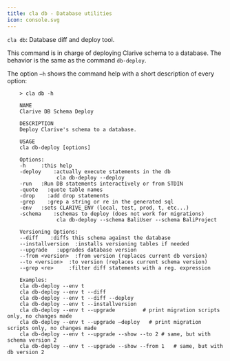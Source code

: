 ```yaml
---
title: cla db - Database utilities
icon: console.svg
---
```


`cla db`: Database diff and deploy tool.

This command is in charge of deploying Clarive schema to a database. The behavior is the same as the command `db-deploy`.

The option `–h` shows the command help with a short description of every option: 

        > cla db -h

        NAME
        Clarive DB Schema Deploy

        DESCRIPTION
        Deploy Clarive's schema to a database.

        USAGE
        cla db-deploy [options]

        Options:
        -h     :this help
        -deploy    :actually execute statements in the db
                    cla db-deploy --deploy
        -run   :Run DB statements interactively or from STDIN
        -quote   :quote table names
        -drop    :add drop statements
        -grep    :grep a string or re in the generated sql
        -env   :sets CLARIVE_ENV (local, test, prod, t, etc...)
        -schema    :schemas to deploy (does not work for migrations)
                    cla db-deploy --schema BaliUser --schema BaliProject

        Versioning Options:
        --diff    :diffs this schema against the database
        --installversion  :installs versioning tables if needed
        --upgrade   :upgrades database version
        --from <version>  :from version (replaces current db version)
        --to <version>  :to version (replaces current schema version)
        --grep <re>     :filter diff statements with a reg. expression

        Examples:
        cla db-deploy --env t
        cla db-deploy --env t --diff
        cla db-deploy --env t --diff --deploy
        cla db-deploy --env t --installversion
        cla db-deploy --env t --upgrade         # print migration scripts only, no changes made
        cla db-deploy --env t --upgrade –deploy   # print migration scripts only, no changes made
        cla db-deploy --env t --upgrade --show --to 2 # same, but with schema version 2
        cla db-deploy --env t --upgrade --show --from 1   # same, but with db version 2

